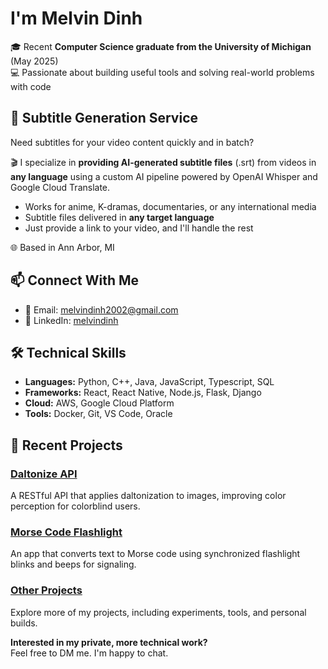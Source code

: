 # I'm Melvin Dinh

🎓 Recent **Computer Science graduate from the University of Michigan** (May 2025)  
💻 Passionate about building useful tools and solving real-world problems with code

## 💼 Subtitle Generation Service
Need subtitles for your video content quickly and in batch?

🎬 I specialize in **providing AI-generated subtitle files** (.srt) from videos in **any language** using a custom AI pipeline powered by OpenAI Whisper and Google Cloud Translate.

- Works for anime, K-dramas, documentaries, or any international media  
- Subtitle files delivered in **any target language**  
- Just provide a link to your video, and I'll handle the rest

🌐 Based in Ann Arbor, MI

## 📫 Connect With Me
- 📧 Email: melvindinh2002@gmail.com
- 🔗 LinkedIn: [melvindinh](https://linkedin.com/in/melvindinh)

## 🛠️ Technical Skills
- **Languages:** Python, C++, Java, JavaScript, Typescript, SQL
- **Frameworks:** React, React Native, Node.js, Flask, Django
- **Cloud:** AWS, Google Cloud Platform
- **Tools:** Docker, Git, VS Code, Oracle

## 🚀 Recent Projects

### [Daltonize API](https://github.com/MelvinDinh3302/daltonize-api)  
A RESTful API that applies daltonization to images, improving color perception for colorblind users.

### [Morse Code Flashlight](https://github.com/MelvinDinh3302/morseflashlight)  
An app that converts text to Morse code using synchronized flashlight blinks and beeps for signaling.

### [Other Projects](https://github.com/MelvinDinh3302?tab=repositories)  
Explore more of my projects, including experiments, tools, and personal builds.

**Interested in my private, more technical work?**  
Feel free to DM me. I'm happy to chat.
